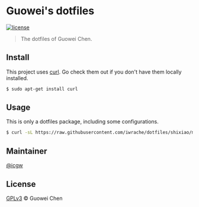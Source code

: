 # Guowei's dotfiles

[![license](https://img.shields.io/github/license/icgw/dotfiles)](LICENSE)

> The dotfiles of Guowei Chen.

## Install

This project uses [curl](https://curl.haxx.se/). Go check them out if you don't have them locally installed.

```sh
$ sudo apt-get install curl
```

## Usage

This is only a dotfiles package, including some configurations.

```sh
$ curl -sL https://raw.githubusercontent.com/iwrache/dotfiles/shixiao/macOS_Mojave.sh | sh
```

## Maintainer

[@icgw](https://github.com/icgw)

## License

[GPLv3](LICENSE) © Guowei Chen
